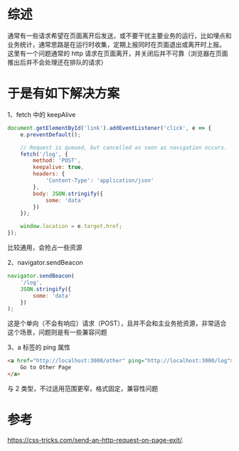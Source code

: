 # 综述

通常有一些请求希望在页面离开后发送，或不要干扰主要业务的运行，比如埋点和业务统计，通常思路是在运行时收集，定期上报同时在页面退出或离开时上报。
这里有一个问题通常的 http 请求在页面离开，并关闭后并不可靠（浏览器在页面推出后并不会处理还在排队的请求）

# 于是有如下解决方案

1、fetch 中的 keepAlive

```js
document.getElementById('link').addEventListener('click', e => {
    e.preventDefault();

    // Request is queued, but cancelled as soon as navigation occurs.
    fetch('/log', {
        method: 'POST',
        keepalive: true,
        headers: {
            'Content-Type': 'application/json'
        },
        body: JSON.stringify({
            some: 'data'
        })
    });

    window.location = e.target.href;
});
```

比较通用，会抢占一些资源

2、navigator.sendBeacon

```js
navigator.sendBeacon(
    '/log',
    JSON.stringify({
        some: 'data'
    })
);
```

这是个单向（不会有响应）请求（POST），且并不会和主业务抢资源，非常适合这个场景，问题则是有一些兼容问题

3、a 标签的 ping 属性

```html
<a href="http://localhost:3000/other" ping="http://localhost:3000/log">
    Go to Other Page
</a>
```

与 2 类型，不过适用范围更窄，格式固定，兼容性问题

# 参考

<https://css-tricks.com/send-an-http-request-on-page-exit/>.
